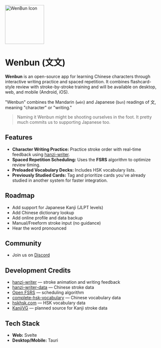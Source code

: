 <img width="128" height="128" src="https://raw.githubusercontent.com/ray-pH/wenbun/refs/heads/main/static/favicon.png" alt="WenBun Icon">

# Wenbun (文文)

**Wenbun** is an open-source app for learning Chinese characters through interactive writing practice and spaced repetition. It combines flashcard-style review with stroke-by-stroke training and will be available on desktop, web, and mobile (Android, iOS).

"Wenbun" combines the Mandarin (`wén`) and Japanese (`bun`) readings of 文, meaning "character" or "writing."

>  Naming it Wenbun might be shooting ourselves in the foot. It pretty much commits us to supporting Japanese too.

## Features

* **Character Writing Practice:** Practice stroke order with real-time feedback using [hanzi-writer](https://hanziwriter.org/).
* **Spaced Repetition Scheduling:** Uses the **FSRS** algorithm to optimize review timing.
* **Preloaded Vocabulary Decks:** Includes HSK vocabulary lists.
* **Previously Studied Cards:** Tag and prioritize cards you've already studied in another system for faster integration.

## Roadmap

* Add support for Japanese Kanji (JLPT levels)
* Add Chinese dictionary lookup
* Add online profile and data backup
* Manual/Freeform stroke input (no guidance)
* Hear the word pronounced

## Community

* Join us on [Discord](https://discord.gg/Ab25UgysDt)

## Development Credits

* [hanzi-writer](https://hanziwriter.org/) — stroke animation and writing feedback
* [hanzi-writer-data](https://github.com/chanind/hanzi-writer-data) — Chinese stroke data
* [Open FSRS](https://github.com/open-spaced-repetition) — scheduling algorithm
* [complete-hsk-vocabulary](https://github.com/drkameleon/complete-hsk-vocabulary) — Chinese vocabulary data
* [hskhsk.com](https://github.com/glxxyz/hskhsk.com) — HSK vocabulary data
* [KanjiVG](https://kanjivg.tagaini.net/) — planned source for Kanji stroke data

## Tech Stack

* **Web:** Svelte
* **Desktop/Mobile:** Tauri
